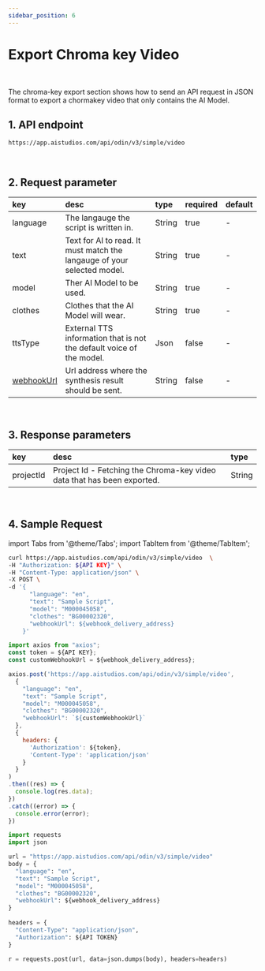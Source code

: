 ```yaml
---
sidebar_position: 6
---
```


# Export Chroma key Video

<br/>

The chroma-key export section shows how to send an API request in JSON format to export a chormakey video that only contains the AI Model.

## 1. API endpoint

```http
https://app.aistudios.com/api/odin/v3/simple/video
```

<br/>

## 2. Request parameter

|key|desc|type|required|default|
|:---|:---|:---|:---|:---|
|language|The langauge the script is written in.|String|true|-|
|text|Text for AI to read. It must match the langauge of your selected model.|String|true|-|
|model|Ther AI Model to be used.|String|true|-|
|clothes|Clothes that the AI Model will wear.|String|true|-|
|ttsType|External TTS information that is not the default voice of the model.|Json|false|-|
|[webhookUrl](../reference/webhook)|Url address where the synthesis result should be sent.|String|false|-|


<br/>

## 3. Response parameters

|key|desc|type|
|:---|:---|:---|
|projectId|Project Id - Fetching the Chroma-key video data that has been exported.|String|

<br/>


## 4. Sample Request

import Tabs from '@theme/Tabs';
import TabItem from '@theme/TabItem';

<Tabs>
<TabItem value="curl" label="cURL">

```bash
curl https://app.aistudios.com/api/odin/v3/simple/video  \
-H "Authorization: ${API KEY}" \
-H "Content-Type: application/json" \
-X POST \
-d '{
      "language": "en",
      "text": "Sample Script",
      "model": "M000045058",
      "clothes": "BG00002320",
      "webhookUrl": ${webhook_delivery_address}
    }'
```

</TabItem>
<TabItem value="js" label="Node.js">

```js
import axios from "axios"; 
const token = ${API KEY};
const customWebhookUrl = ${webhook_delivery_address};

axios.post('https://app.aistudios.com/api/odin/v3/simple/video', 
  {
    "language": "en",
    "text": "Sample Script",
    "model": "M000045058",
    "clothes": "BG00002320",
    "webhookUrl": `${customWebhookUrl}`
  }, 
  {
    headers: {
      'Authorization': ${token},
      'Content-Type': 'application/json'
    }
  }
)
.then((res) => {
  console.log(res.data);
})
.catch((error) => {
  console.error(error);
})
```

</TabItem>
<TabItem value="py" label="Python">

```py
import requests
import json

url = "https://app.aistudios.com/api/odin/v3/simple/video"
body = {
  "language": "en",
  "text": "Sample Script",
  "model": "M000045058",
  "clothes": "BG00002320",
  "webhookUrl": ${webhook_delivery_address}
}
    
headers = {
  "Content-Type": "application/json",
  "Authorization": ${API TOKEN}
}

r = requests.post(url, data=json.dumps(body), headers=headers)
```

</TabItem>
</Tabs>
